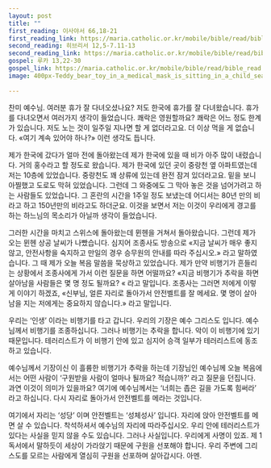 ```yaml
---
layout: post
title: ""
first_reading: 이사야서 66,18-21
first_reading_link: https://maria.catholic.or.kr/mobile/bible/read/bible_read.asp?m=1&n=129&p=66
second_reading: 히브리서 12,5-7.11-13
second_reading_link: https://maria.catholic.or.kr/mobile/bible/read/bible_read.asp?m=2&n=165&p=12
gospel: 루카 13,22-30
gospel_link: https://maria.catholic.or.kr/mobile/bible/read/bible_read.asp?m=2&n=149&p=13
image: 400px-Teddy_bear_toy_in_a_medical_mask_is_sitting_in_a_child_seat_in_the_car._(49894805893).jpg
 
---
```


찬미 예수님. 여러분 휴가 잘 다녀오셨나요? 저도 한국에 휴가를 잘 다녀왔습니다.
휴가를 다녀오면서 여러가지 생각이 들었습니다. 쾌락은 영원할까요? 쾌락은 어느 정도
한계가 있습니다. 저도 노는 것이 일주일 지나면 할 게 없더라고요. 더 이상 먹을 게
없습니다. «여기 계속 있어야 하나?» 이런 생각도 듭니다.

제가 한국에 갔다가 얼마 전에 돌아왔는데 제가 한국에 있을 때 비가 아주 많이
내렸습니다. 거의 홍수라고 할 정도로 왔습니다. 제가 한국에 있던 곳이 중랑천 옆
아파트였는데 저는 10층에 있었습니다. 중랑천도 꽤 상류에 있는데 완전 잠겨
있더라고요. 밑을 보니 아찔했고 도로도 막혀 있었습니다. 그런데 그 와중에도 그 막아
놓은 것을 넘어가려고 하는 사람들도 있었습니다. 그 혼란의 시간을 1주일 정도
보냈는데 어디서는 80년 만의 비라고 하고 150년만의 비라고도 하더군요. 이것을
보면서 저는 이것이 우리에게 경고를 하는 하느님의 목소리가 아닐까 생각이
들었습니다.

그러한 시간을 마치고 스위스에 돌아왔는데 뮌헨을 거쳐서 돌아왔습니다. 그런데 제가
오는 뮌헨 상공 날씨가 나빴습니다. 심지어 조종사도 방송으로 «지금 날씨가 매우 좋지
않고, 안전사항을 숙지하고 만일의 경우 승무원의 안내를 따라 주십시오.» 라고
말하였습니다. 그 때 제가 오늘 복음 말씀을 묵상하고 있었습니다. 제가 만약 비행기가
흔들리는 상황에서 조종사에게 가서 이런 질문을 하면 어떨까요? «지금 비행기가
추락을 하면 살아남을 사람들은 몇 명 정도 될까요? « 라고 말입니다. 조종사는 그러면
저에게 이렇게 이야기 하겠죠, «신부님, 얼른 자리로 돌아가서 안전벨트를 잘 메세요. 몇
명이 살아남을 지는 저에게는 중요하지 않습니다.» 라고 말입니다.

우리는 ‘인생’ 이라는 비행기를 타고 갑니다. 우리의 기장은 예수 그리스도 입니다.
예수님께서 비행기를 조종하십니다. 그러나 비행기는 추락을 합니다. 악이 이 비행기에
있기 때문입니다. 테러리스트가 이 비행기 안에 있고 심지어 승객 일부가 테러리스트에
동조하고 있습니다. 

예수님께서 기장이신 이 흘륭한 비행기가 추락을 하는데 기장님인
예수님께 오늘 복음에서는 어떤 사람이 ‘구원받을 사람이 얼마나 될까요? 적습니까?’
라고 질문을 던집니다. 과연 이것이 의미가 있을까요? 여기에 예수님께서는 ‘너희는
좁은 길을 가도록 힘써라’ 라고 하십니다. 다시 자리로 돌아가서 안전벨트를 메라는
것입니다.

여기에서 자리는 ‘성당’ 이며 안전벨트는 ‘성체성사’ 입니다. 자리에 앉아
안전벨트를 메면 살 수 있습니다. 착석하셔서 예수님의 자리에 따라주십시오. 우리 안에
테러리스트가 있다는 사실을 믿지 않을 수도 있습니다. 그러나 사실입니다. 우리에게
사명이 있죠. 제 1 독서에서 말하듯이 세상이 가라앉기 때문에 구원을 선포해야 합니다.
우리 주변에 그리스도를 모르는 사람에게 열심히 구원을 선포하며 살아갑시다. 아멘.
